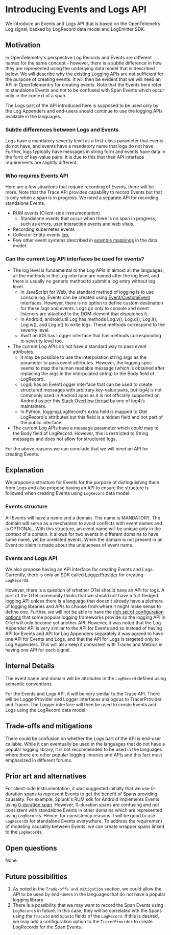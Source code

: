 # Introducing Events and Logs API

We introduce an Events and Logs API that is based on the OpenTelemetry Log signal, backed by LogRecord data model and LogEmitter SDK.

## Motivation

In OpenTelemetry's perspective Log Records and Events are different names for the same concept - however, there is a subtle difference in how they are represented using the underlying data model that is described below. We will describe why the existing Logging APIs are not sufficient for the purpose of creating events.  It will then be evident that we will need an API in OpenTelementry for creating events. Note that the Events here refer to standalone Events and not to be confused with Span Events which occur only in the context of a span.

The Logs part of the API introduced here is supposed to be used only by the Log Appenders and end-users should continue to use the logging APIs available in the languages.

### Subtle differences between Logs and Events

Logs have a mandatory severity level as a first-class parameter that events do not have, and events have a mandatory name that logs do not have. Further, logs typically have messages in string form and events have data in the form of key-value pairs. It is due to this that their API interface requirements are slightly different.

### Who requires Events API

Here are a few situations that require recording of Events, there will be more.  Note that the Trace API provides capability to record Events but that is only when a span is in progress. We need a separate API for recording standalone Events.

- RUM events (Client-side instrumentation)
  - Standalone events that occur when there is no span in progress, such as errors, user interaction events and web vitals.
- Recording kubernetes events
- Collector Entity events [link](https://docs.google.com/document/d/1Tg18sIck3Nakxtd3TFFcIjrmRO_0GLMdHXylVqBQmJA/edit)
- Few other event systems described in [example mappings](../specification/logs/data-model-appendix.md#appendix-a-example-mappings) in the data model.

### Can the current Log API interfaces be used for events?

- The log level is fundamental to the Log APIs in almost all the languages; all the methods in the Log interface are named after the log level, and there is usually no generic method to submit a log entry without log level.
  - In JavaScript for Web, the standard method of logging is to use console.log. Events can be created using [Event/CustomEvent](https://developer.mozilla.org/en-US/docs/Web/Events/Creating_and_triggering_events) interfaces. However, there is no option to define custom destination for these logs and events. Logs go only to console and event listeners are attached to the DOM element that dispatches it.
  - In Android, android.util.Log has methods  Log.v(), Log.d(), Log.i(), Log.w(), and Log.e() to write logs. These methods correspond to the severity level.
  - Swift on iOS has Logger interface that has methods corresponding to severity level too.
- The current Log APIs do not have a standard way to pass event attributes.
  - It may be possible to use the interpolation string args as the parameter to pass event attributes. However, the logging spec seems to map the human readable message (which is obtained after replacing the args in the interpolated string) to the Body field of LogRecord.
  - Log4j has an EventLogger interface that can be used to create structured messages with arbitrary key-value pairs, but log4j is not commonly used in Android apps as it is not officially supported on Android as per this [Stack Overflow thread](https://stackoverflow.com/questions/60398799/disable-log4j-jmx-on-android/60407849#60407849) by one of log4j’s maintainers.
  - In Python, logging.LogRecord's extra field is mapped to Otel LogRecord's attributes but this field is a hidden field and not part of the public interface.
- The current Log APIs have a message parameter which could map to the Body field of LogRecord. However, this is restricted to String messages and does not allow for structured logs.

For the above reasons we can conclude that we will need an API for creating Events.

## Explanation

We propose a structure for Events for the purpose of distinguishing them from Logs and also propose having an API to ensure the structure is followed when creating Events using `LogRecord` data model.

### Events structure

All Events will have a name and a domain. The name is MANDATORY. The domain will serve as a mechanism to avoid conflicts with event names and is OPTIONAL. With this structure, an event name will be unique only in the context of a domain. It allows for two events in different domains to have same name, yet be unrelated events. When the domain is not present in an Event no claim is made about the uniqueness of event name.

### Events and Logs API

We also propose having an API interface for creating Events and Logs. Currently, there is only an SDK called [LoggerProvider](../specification/logs/sdk.md#loggerprovider) for creating `LogRecord`s.

However, there is a question of whether OTel should have an API for logs. A part of the OTel community thinks that we should not have a full-fledged logging API unless there is a language that doesn't already have a plethora of logging libraries and APIs to choose from where it might make sense to define one. Further, we will not be able to have the [rich set of configuration options](https://logging.apache.org/log4j/2.x/manual/configuration.html) that some popular logging frameworks provide so the logging API in OTel will only become yet another API. However, it was noted that the Log Appender API is very similar to the API for Events and so instead of having API for Events and API for Log Appenders separately it was agreed to have one API for Events and Logs, and that the API for Logs is targeted only to Log Appenders. This will also keep it consistent with Traces and Metrics in having one API for each signal.

## Internal Details

The event name and domain will be attributes in the `LogRecord` defined using semantic conventions.

For the Events and Logs API, it will be very similar to the Trace API. There will be LoggerProvider and Logger interfaces analogous to TracerProvider and Tracer. The Logger interface will then be used to create Events and Logs using the LogRecord data model.

## Trade-offs and mitigations

There could be confusion on whether the Logs part of the API is end-user callable. While it can eventually be used in the languages that do not have a popular logging library, it is not recommended to be used in the languages where there are other popular logging libraries and APIs and this fact must emphasized in different forums.

## Prior art and alternatives

For client-side instrumentation, it was suggested initially that we use 0-duration spans to represent Events to get the benefit of Spans providing causality. For example, Splunk's RUM sdk for Android implements Events using [0-duration span](https://github.com/signalfx/splunk-otel-android/blob/main/splunk-otel-android/src/main/java/com/splunk/rum/SplunkRum.java#L213). However, 0-duration spans are confusing and not consistent with standalone Events in other domains which are represented using `LogRecord`s.  Hence, for consistency reasons it will be good to use `LogRecord`s for standalone Events everywhere. To address the requirement of modeling causality between Events, we can create wrapper spans linked to the `LogRecord`s.

## Open questions

None.

## Future possibilities

1. As noted in the `Trade-offs and mitigation` section, we could allow the API to be used by end-users in the languages that do not have a popular logging library.
2. There is a possibility that we may want to record the Span Events using `LogRecord`s in future. In this case, they will be correlated wth the Spans using the `TraceId` and `SpanId` fields of the `LogRecord`. If this is desired, we may add a configuration option to the `TracerProvider` to create LogRecords for the Span Events.
